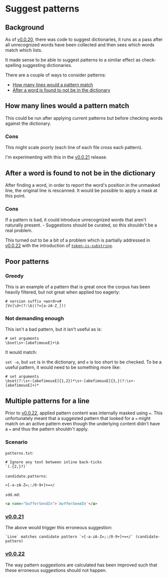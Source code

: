 # Suggest patterns

## Background

As of [v0.0.20](https://github.com/check-spelling/check-spelling/releases/tag/v0.0.20), there was code to suggest dictionaries, it runs as a pass after all unrecognized words have been collected and then sees which words match which lists.

It made sense to be able to suggest patterns to a similar effect as check-spelling suggesting dictionaries.

There are a couple of ways to consider patterns:

* [How many lines would a pattern match](#how-many-lines-would-a-pattern-match)
* [After a word is found to not be in the dictionary](#after-a-word-is-found-to-not-be-in-the-dictionary)

## How many lines would a pattern match

This could be run after applying current patterns but before checking words against the dictionary.

### Cons

This might scale poorly (each line of each file cross each pattern).

I'm experimenting with this in the [v0.0.21](https://github.com/check-spelling/check-spelling/releases/tag/v0.0.21) release.

## After a word is found to not be in the dictionary

After finding a word, in order to report the word's position in the unmasked line, the original line is rescanned. It would be possible to apply a mask at this point.

### Cons

If a pattern is bad, it could introduce unrecognized words that aren't naturally present. - Suggestions should be curated, so this shouldn't be a real problem.

This turned out to be a bit of a problem which is partially addressed in [v0.0.22](https://github.com/check-spelling/check-spelling/releases/tag/v0.0.22) with the introduction of [`token-is-substring`](https://github.com/check-spelling/check-spelling/wiki/Event-descriptions#token-is-substring).

## Poor patterns

### Greedy

This is an example of a pattern that is great once the corpus has been heavily filtered, but not great when applied too eagerly:
```
# version suffix <word>v#
[Vv]\d+(?:\b|(?=[a-zA-Z_]))
```

### Not demanding enough

This isn't a bad pattern, but it isn't useful as is:

```
# set arguments
\bset\s+-[abefimouxE]+\b
```

It would match:

`set -e`, but `set` is in the dictionary, and `e` is too short to be checked. To be a useful pattern, it would need to be something more like:

```
# set arguments
\bset(?:\s+-[abefimouxE]{1,2})*\s+-[abefimouxE]{3,}(?:\s+-[abefimouxE]+)*
```

## Multiple patterns for a line

Prior to [v0.0.22](https://github.com/check-spelling/check-spelling/releases/tag/v0.0.22), applied pattern content was internally masked using `=`. This unfortunately meant that a suggested pattern that looked for a `=` might match on an active pattern even though the underlying content didn't have a `=` and thus the pattern shouldn't apply.

### Scenario

`patterns.txt`:
```
# Ignore any text between inline back-ticks
`(.{2,}?)`
```

`candidate.patterns`:
```
>[-a-zA-Z=;:/0-9+]+=</
```

`sdd.md`:
```md
<a name="bufferSendIn">`bufferSendIn`</a> 
```


### [v0.0.21](https://github.com/check-spelling/check-spelling/releases/tag/v0.0.21)

The above would trigger this erroneous suggestion:
```
`Line` matches candidate pattern `>[-a-zA-Z=;:/0-9+]+=</` (candidate-pattern)
```

### [v0.0.22](https://github.com/check-spelling/check-spelling/releases/tag/v0.0.22)

The way pattern suggestions are calculated has been improved such that these erroneous suggestions should not happen.
